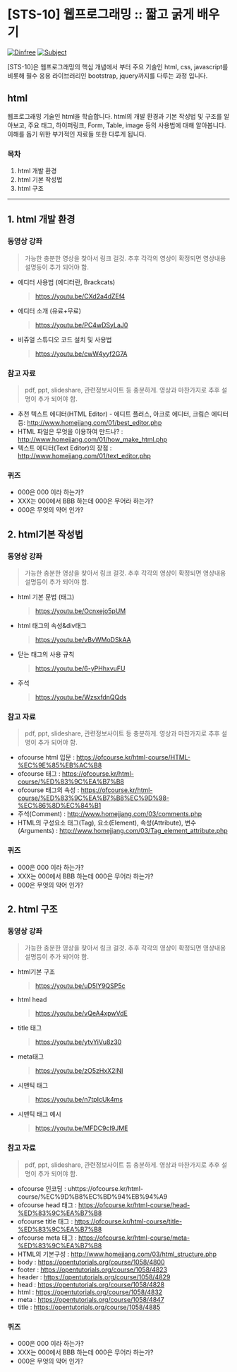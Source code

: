# [STS-10] 웹프로그래밍 :: 짧고 굵게 배우기

[![Dinfree][din-badge]][din-url]
[![Subject][basic-badge]][din-url]

[STS-10]은 웹프로그래밍의 핵심 개념에서 부터 주요 기술인 html, css, javascript를 비롯해 필수 응용 라이브러리인 bootstrap, jquery까지를 다루는 과정 입니다.

## html
웹프로그래밍 기술인 html을 학습합니다. html의 개발 환경과 기본 작성법 및 구조를 알아보고, 주요 태그, 하이퍼링크, Form, Table, image 등의 사용법에 대해 알아봅니다. 이해를 돕기 위한 부가적인 자료들 또한 다루게 됩니다.

### 목차
1. html 개발 환경
2. html 기본 작성법
3. html 구조

---
## 1. html 개발 환경


### 동영상 강좌
> 가능한 충분한 영상을 찾아서 링크 걸것. 추후 각각의 영상이 확정되면 영상내용 설명등이 추가 되어야 함.


- 에디터 사용법 (에디터란, Brackcats)
    > https://youtu.be/CXd2a4dZEf4
- 에디터 소개 (유료+무료)
    > https://youtu.be/PC4wDSyLaJ0
- 비쥬얼 스튜디오 코드 설치 및 사용법
    > https://youtu.be/cwW4yyf2G7A


### 참고 자료
> pdf, ppt, slideshare, 관련정보사이트 등 충분하게. 영상과 마찬가지로 추후 설명이 추가 되어야 함.
- 추천 텍스트 에디터(HTML Editor) - 에디트 플러스, 아크로 에디터, 크림슨 에디터 등: http://www.homejjang.com/01/best_editor.php
- HTML 파일은 무엇을 이용하여 만드나? : http://www.homejjang.com/01/how_make_html.php
- 텍스트 에디터(Text Editor)의 장점 : http://www.homejjang.com/01/text_editor.php


### 퀴즈
- 000은 000 이라 하는가?
- XXX는 000에서 BBB 하는데 000은 무어라 하는가?
- 000은 무엇의 약어 인가?
## 2. html기본 작성법


### 동영상 강좌
> 가능한 충분한 영상을 찾아서 링크 걸것. 추후 각각의 영상이 확정되면 영상내용 설명등이 추가 되어야 함.

- html 기본 문법 (태그)
    > https://youtu.be/Ocnxejo5pUM
- html 태그의 속성&div태그
    > https://youtu.be/vBvWMoDSkAA
- 닫는 태그의 사용 규칙
    > https://youtu.be/6-yPHhxvuFU 
- 주석 
    > https://youtu.be/WzsxfdnQQds


### 참고 자료
> pdf, ppt, slideshare, 관련정보사이트 등 충분하게. 영상과 마찬가지로 추후 설명이 추가 되어야 함.
- ofcourse html 입문 : https://ofcourse.kr/html-course/HTML-%EC%9E%85%EB%AC%B8
- ofcourse  태그 : https://ofcourse.kr/html-course/%ED%83%9C%EA%B7%B8
- ofcourse 태그의 속성 : https://ofcourse.kr/html-course/%ED%83%9C%EA%B7%B8%EC%9D%98-%EC%86%8D%EC%84%B1
- 주석(Comment) : http://www.homejjang.com/03/comments.php
- HTML의 구성요소 태그(Tag), 요소(Element), 속성(Attribute), 변수(Arguments) : http://www.homejjang.com/03/Tag_element_attribute.php

### 퀴즈
- 000은 000 이라 하는가?
- XXX는 000에서 BBB 하는데 000은 무어라 하는가?
- 000은 무엇의 약어 인가?

## 2. html 구조

### 동영상 강좌
> 가능한 충분한 영상을 찾아서 링크 걸것. 추후 각각의 영상이 확정되면 영상내용 설명등이 추가 되어야 함.

- html기본 구조
    > https://youtu.be/uD5lY9QSP5c
- html head
    > https://youtu.be/vQeA4xpwVdE
- title 태그 
    > https://youtu.be/ytvYiVu8z30
- meta태그
    > https://youtu.be/zO5zHxX2lNI
- 시맨틱 태그
    > https://youtu.be/n7tpIcUk4ms
- 시맨틱 태그 예시
    > https://youtu.be/MFDC9cI9JME


### 참고 자료
> pdf, ppt, slideshare, 관련정보사이트 등 충분하게. 영상과 마찬가지로 추후 설명이 추가 되어야 함.
- ofcourse 인코딩 : uhttps://ofcourse.kr/html-course/%EC%9D%B8%EC%BD%94%EB%94%A9
- ofcourse head 태그 : https://ofcourse.kr/html-course/head-%ED%83%9C%EA%B7%B8
- ofcourse title 태그 : https://ofcourse.kr/html-course/title-%ED%83%9C%EA%B7%B8
- ofcourse meta 태그 : https://ofcourse.kr/html-course/meta-%ED%83%9C%EA%B7%B8
- HTML의 기본구성 : http://www.homejjang.com/03/html_structure.php
- body : https://opentutorials.org/course/1058/4800
- footer : https://opentutorials.org/course/1058/4823
- header : https://opentutorials.org/course/1058/4829
- head : https://opentutorials.org/course/1058/4828
- html : https://opentutorials.org/course/1058/4832
- meta : https://opentutorials.org/course/1058/4847
- title : https://opentutorials.org/course/1058/4885

### 퀴즈
- 000은 000 이라 하는가?
- XXX는 000에서 BBB 하는데 000은 무어라 하는가?
- 000은 무엇의 약어 인가?




[din-badge]:https://img.shields.io/badge/dinfree-edu-orange.svg
[din-url]:https://github.com/dinfree
[basic-badge]:https://img.shields.io/badge/core-basic-green.svg
